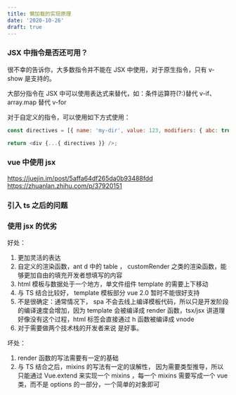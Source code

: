 ```yaml
---
title: 懒加载的实现原理
date: '2020-10-26'
draft: true
---
```


### JSX 中指令是否还可用？

很不幸的告诉你，大多数指令并不能在 JSX 中使用，对于原生指令，只有 v-show 是支持的。

大部分指令在 JSX 中可以使用表达式来替代，如：条件运算符(?:)替代 v-if、array.map 替代 v-for

对于自定义的指令，可以使用如下方式使用：

```js
const directives = [{ name: 'my-dir', value: 123, modifiers: { abc: true } }];

return <div {...{ directives }} />;
```

### vue 中使用 jsx

https://juejin.im/post/5affa64df265da0b93488fdd
https://zhuanlan.zhihu.com/p/37920151

### 引入 ts 之后的问题

### 使用 jsx 的优劣

好处：

1. 更加灵活的表达
2. 自定义的渲染函数，ant d 中的 table ， customRender 之类的渲染函数，能够更加自由的填充开发者想填写的内容
3. html 模板与数据处于一个地方，单文件组件 template 的需要上下移动
4. 与 TS 结合比较好， template 模板部分 vue 2.0 暂时不能很好支持
5. 不是很确定：通常情况下， spa 不会去线上编译模板代码，所以只是开发阶段的编译速度会增加，因为 template 会被编译成 render 函数，tsx/jsx 讲道理好像没有这个过程，html 标签会直接通过 h 函数被编译成 vnode
6. 对于需要做两个技术栈的开发者来说 是好事。

坏处：

1. render 函数的写法需要有一定的基础
2. 与 TS 结合之后，mixins 的写法有一定的误解性， 因为需要类型推导，所以 只能通过 Vue.extend 来实现一个 mixins ，每一个 mixins 需要写成一个 vue 类，而不是 options 的一部分，一个简单的对象即可

